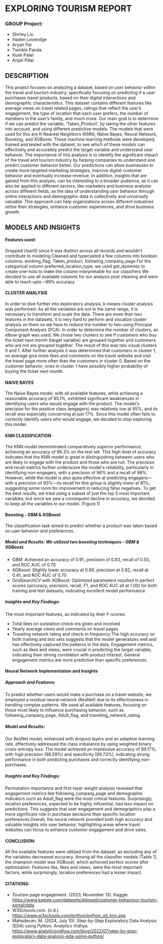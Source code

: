 # EXPLORING TOURISM REPORT

### GROUP Project: 
- Shirley Liu
- Haden Loveridge
- Aryan Pai
- Twinkle Panda
- Kush Patel
- Anjali Pillai

## DESCRIPTION
This project focuses on analyzing a dataset, based on user behavior within the travel and tourism industry, specifically focusing on predicting if a user purchases travel products, based on their digital interactions and demographic characteristics. This dataset contains different features like average views on travel related pages, ratings that reflect the user’s engagement, the type of location that each user prefers, the number of members in the user’s family, and much more. Our main goal is to determine if we can predict the variable, ‘Taken_Product’, by taking the other features into account, and using different predictive models. The models that were used for this are K-Nearest Neighbors (KNN), Naïve Bayes, Neural Network, Boosting, and XGBoost. These machine learning methods were developed, trained and tested with the dataset, to see which of these models can effectively and accurately predict the target variable and understand user behavior.
     	The importance of this analysis is to identify the significant impact of the travel and tourism industry by helping companies to understand and predict customer behavior better. Our predictions can allow businesses to create more targeted marketing strategies, improve digital customer behavior and eventually increase revenue. In addition, insights that are gained from this analysis, can be interesting to a broader audience, as it can also be applied to different sectors, like marketers and business analysts across different fields, as the idea of understanding user behavior through online interactions and demographic data is collectively and universally valuable. This approach can help organizations across different industries refine their strategies, enhance customer experiences, and drive business growth.

## MODELS AND INSIGHTS
#### Features used:
Dropped UserID since it was distinct across all records and wouldn’t contribute to modeling
Cleaned and typecasted a few columns into boolean columns: working_flag, Taken_product, following_company_page
For the categorical column preferred_location_type, we used get_dummies to create one-hots to make the column interpretable for our classifiers
We decided to use all available columns for our analysis post cleaning and were able to reach upto ~99% accuracy

#### CLUSTER ANALYSIS
In order to dive further into exploratory analysis, k-means cluster analysis was performed. As all the variables are not in the same range, it is necessary to transform and scale the data. There are more than two features in the datasets, it is very hard to perform and visualize cluster analysis on them so we have to reduce the number to two using Principal Component Analysis (PCA). 
In order to determine the number of clusters, an elbow graph was used. We chose two clusters to see if customers who buy the ticket next month (target variable) are grouped together and customers who are not are grouped together. The result of this was two visual clusters 0 and 1. After further analysis it was determined that customers in cluster 1, on average give more likes and comments on the travel website and visit the travel page more often than the customers in cluster 0. Based on the customer behavior, ones in cluster 1 have possibly higher probability of buying the ticket next month.

#### NAIVE BAYES
The Naïve Bayes model, with all available features, while achieving a reasonable accuracy of 85.1%, exhibited significant weaknesses in identifying users who would engage with the product. The model's precision for the positive class (engagers) was relatively low at 65%, and its recall was especially concerning at just 17%. Since this model often fails to correctly identify users who would engage, we decided to stop exploring this model.

#### KNN CLASSIFICATION
The KNN model demonstrated comparatively superior performance, achieving an accuracy of 96.3% on the test set. This high level of accuracy indicates that the KNN model is great in distinguishing between users who are likely to engage with the product and those who are not. The precision and recall metrics further underscore the model's reliability, particularly in identifying non-engagers, with a precision of 96% and a recall of 99%. However, while the model is also quite effective at predicting engagers—with a precision of 93%—its recall for this group is slightly lower at 81%, suggesting some room for improvement in reducing false negatives. To get the best results, we tried using a subset of just the top 5 most important variables, but since we saw a consequent decline in accuracy, we decided to keep all the variables in our model. (Figure 1)

#### Boosting - GBM & XGBoost
The classification task aimed to predict whether a product was taken based on user behavior and preferences. 
##### Model and Results: We utilized two boosting techniques - GBM & XGBoost.
- GBM: Achieved an accuracy of 0.91, precision of 0.93, recall of 0.50, and ROC AUC of 0.70
- XGBoost: Slightly lower accuracy at 0.90, precision at 0.92, recall at 0.41, and ROC AUC of 0.70
- GridSearchCV with XGBoost: Optimized parameters resulted in perfect scores (accuracy, precision, recall, F1, and ROC AUC all at 1.00) for both training and test datasets, indicating excellent model performance
##### Insights and Key Findings:
The most important features, as indicated by their F-scores:
- Total likes on outstation check-ins given and received
- Yearly average views and comments on travel pages
- Traveling network rating and check-in frequency
The high accuracy on both training and test sets suggests that the model generalizes well and has effectively captured the patterns in the data. Engagement metrics, such as likes and views, were crucial in predicting the target variable, indicating their strong correlation with product interest. General engagement metrics are more predictive than specific preferences.

#### Neural Network Implementation and Insights
##### Approach and Features: 
To predict whether users would make a purchase on a travel website, we employed a residual neural network (ResNet) due to its effectiveness in handling complex patterns. We used all available features, focusing on those most likely to influence purchasing behavior, such as following_company_page, Adult_flag, and travelling_network_rating.
##### Model and Results: 
Our ResNet model, enhanced with dropout layers and an adaptive learning rate, effectively addressed the class imbalance by using weighted binary cross-entropy loss. The model achieved an impressive accuracy of 99.17%, with high precision (98.59%) and specificity (99.73%), indicating strong performance in both predicting purchases and correctly identifying non-purchases.
##### Insights and Key Findings: 
Permutation importance and first-layer weight analysis revealed that engagement metrics like following_company_page and demographic indicators such as Adult_flag were the most critical features. Surprisingly, location preferences, expected to be highly influential, had less impact on predictions. This suggests that user engagement and demographics play a more significant role in purchase decisions than specific location preferences.Overall, the neural network provided both high accuracy and valuable insights into user behavior, highlighting areas where travel websites can focus to enhance customer engagement and drive sales.

#### CONCLUSION:
All the available features were utilized from the dataset, as excluding any of the variables decreased accuracy. Among all the classifier models (Table 1), the champion model was XGBoost, which achieved perfect scores after optimization. Features like, likes and views, were the most important factors, while surprisingly, location preferences had a lesser impact.


#### CITATIONS: 
- Tourism page engagement. (2023, November 13). Kaggle. https://www.kaggle.com/datasets/ddosad/customer-behaviour-tourism-portal/data
- W3Schools.com. (n.d.).  https://www.w3schools.com/python/python_ml_knn.asp
- Mahadevan, M. (2024, July 10). Step-by-Step Exploratory Data Analysis (EDA) using Python. Analytics Vidhya. https://www.analyticsvidhya.com/blog/2022/07/step-by-step-exploratory-data-analysis-eda-using-python/




